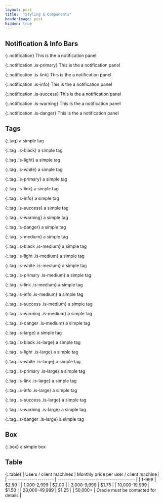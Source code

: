 ```yaml
---
layout: post
title:  "Styling & Components"
headerImage: post
hidden: true
---
```


## Notification & Info Bars

{:.notification}
This is the a notification panel

{:.notification .is-primary}
This is the a notification panel

{:.notification .is-link}
This is the a notification panel

{:.notification .is-info}
This is the a notification panel

{:.notification .is-success}
This is the a notification panel

{:.notification .is-warning}
This is the a notification panel

{:.notification .is-danger}
This is the a notification panel

## Tags

{:.tag}
a simple tag

{:.tag .is-black}
a simple tag

{:.tag .is-light}
a simple tag

{:.tag .is-white}
a simple tag

{:.tag .is-primary}
a simple tag

{:.tag .is-link}
a simple tag

{:.tag .is-info}
a simple tag

{:.tag .is-success}
a simple tag

{:.tag .is-warning}
a simple tag

{:.tag .is-danger}
a simple tag

{:.tag .is-medium}
a simple tag

{:.tag .is-black .is-medium}
a simple tag

{:.tag .is-light .is-medium}
a simple tag

{:.tag .is-white .is-medium}
a simple tag

{:.tag .is-primary .is-medium}
a simple tag

{:.tag .is-link .is-medium}
a simple tag

{:.tag .is-info .is-medium}
a simple tag

{:.tag .is-success .is-medium}
a simple tag

{:.tag .is-warning .is-medium}
a simple tag

{:.tag .is-danger .is-medium}
a simple tag

{:.tag .is-large}
a simple tag

{:.tag .is-black .is-large}
a simple tag

{:.tag .is-light .is-large}
a simple tag

{:.tag .is-white .is-large}
a simple tag

{:.tag .is-primary .is-large}
a simple tag

{:.tag .is-link .is-large}
a simple tag

{:.tag .is-info .is-large}
a simple tag

{:.tag .is-success .is-large}
a simple tag

{:.tag .is-warning .is-large}
a simple tag

{:.tag .is-danger .is-large}
a simple tag

## Box

{:.box}
a simple box

## Table

{:.table}
| Users / client machines | Monthly price per user / client machine |
| ----------------------- | --------------------------------------- |
| 1-999                   | $2.50                                   | 
| 1,000-2,999             | $2.00                                   | 
| 3,000-9,999             | $1.75                                   | 
| 10,000-19,999           | $1.50                                   | 
| 20,000-49,999           | $1.25                                   | 
| 50,000+                 | Oracle must be contacted for details    | 